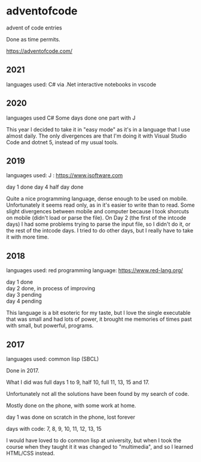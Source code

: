 # adventofcode
advent of code entries

Done as time permits.

https://adventofcode.com/

## 2021

languages used:
C# via .Net interactive notebooks in vscode

## 2020

languages used
C#
Some days done one part with J

This year I decided to take it in "easy mode" as it's in a language that I use almost daily. The only divergences are that I'm doing it with Visual Studio Code and dotnet 5, instead of my usual tools.

## 2019

languages used:
J : https://www.jsoftware.com

day 1 done
day 4 half day done

Quite a nice programming language, dense enough to be used on mobile.
Unfortunately it seems read only, as in it's easier to write than to read.
Some slight divergences between mobile and computer because I took shorcuts on mobile (didn't load or parse the file).
On Day 2 (the first of the intcode days) I had some problems trying to parse the input file, so I didn't do it, or the rest of the intcode days.
I tried to do other days, but I really have to take it with more time.

## 2018

languages used:
red programming language: https://www.red-lang.org/

day 1  done  
day 2  done, in process of improving  
day 3  pending  
day 4  pending  

This language is a bit esoteric for my taste, but I love the single executable that was small and had lots of power, it brought me memories of times past with small, but powerful, programs.

## 2017

languages used:
common lisp (SBCL)

Done in 2017.

What I did was full days 1 to 9, half 10, full 11, 13, 15 and 17.

Unfortunately not all the solutions have been found by my search of code.

Mostly done on the phone, with some work at home.

day 1 was done on scratch in the phone, lost forever

days with code: 7, 8, 9, 10, 11, 12, 13, 15

I would have loved to do common lisp at university, but when I took the course when they taught it it was changed to "multimedia", and so I learned HTML/CSS instead.
